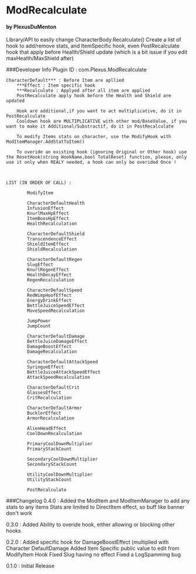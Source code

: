# ModRecalculate
#### by PlexusDuMenton

Library/API to easily change CharacterBody.Recalculate()
Create a list of hook to add/remove stats, and ItemSpecific hook, even PostRecalculate hook that apply before Health/Shield update (which is a bit issue if you edit maxHealth/MaxShield after)




###Developer Info
	Plugin ID : com.Plexus.ModRecalculate

	CharacterDefault*** : Before Item are apllied
        ***Effect : Item specific hook
        ***Recalculate : Applyed after all item are applied
        PostRecalculate apply hook before the Health and Shield are updated

        Hook are additional,if you want to act multiplicative, do it in PostRecalculate
        Cooldown hook are MULTIPLICATIVE with other mod/BaseValue, if you want to make it Additional/Substractif, do it in PostRecalculate
		
		To modify Items stats on character, use the ModifyHook with ModItemManager.AddStatToItem()
		
		To overide an existing hook (ignoring Original or Other hook) use the ResetHook(string HookName,bool TotalReset) function, please, only use it only when REALY needed, a hook can only be overided Once !
		
		

	LIST (IN ORDER OF CALL) :
	
			ModifyItem
	
            CharacterDefaultHealth
            InfusionEffect
            KnurlMaxHpEffect
            ItemBoosHpEffect
            HealthRecalculation

            CharacterDefaultShield
            TranscendenceEffect
            ShieldItemEffect
            ShieldRecalculation

            CharacterDefaultRegen
            SlugEffect
            KnurlRegenEffect
            HealthDecayEffect
            RegenRecalculation

            CharacterDefaultSpeed
            RedWimpHoofEffect
            EnergyDrinkEffect
            BettleJuiceSpeedEffect
            MoveSpeedRecalculation

            JumpPower
            JumpCount

            CharacterDefaultDamage
            BettleJuiceDamageEffect
			DamageBoostEffect
            DamageRecalculation

            CharacterDefaultAttackSpeed
            SyringueEffect
            BettleJuiceAttackSpeedEffect
            AttackSpeedRecalculation

            CharacterDefaultCrit
            GlassesEffect
            CritRecalculation

            CharacterDefaultArmor
            BucklerEffect
            ArmorRecalculation

            AlienHeadEffect
            CoolDownRecalculation

            PrimaryCoolDownMultiplier
            PrimaryStackCount

            SecondaryCoolDownMultiplier
            SecondaryStackCount

            UtilityCoolDownMultiplier
            UtilityStackCount
            
            PostRecalculate



###Changelog
0.4.0 : 
Added the ModItem and ModItemManager to add any stats to any items
Stats are limited to DirectItem effect, so buff like banner don't work


0.3.0 : 
Added Ability to overide hook, either allowing or blocking other hooks

0.2.0 : 
Added specific hook for DamageBoostEffect (multiplied with Character DefaultDamage
Added Item Specific public value to edit from ModifyItem Hook
Fixed Slug having no effect
Fixed a LogSpamming bug

0.1.0 : Initial Release